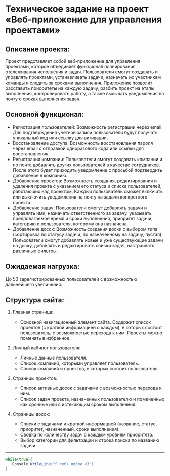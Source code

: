 # Техническое задание на проект «Веб-приложение для управления проектами»

## Описание проекта:
Проект представляет собой веб-приложение для управления проектами, которое объединяет функционал планирования, отслеживания исполнения и задач. Пользователи смогут создавать и управлять проектами, устанавливать задачи, назначать их участникам команды и следить за сроками выполнения. Приложение позволит расставить приоритеты на каждую задачу, разбить проект на этапы выполнения, контролировать работу, а также высылать уведомления на почту о сроках выполнения задач.

## Основной функционал:
- Регистрация пользователей: Возможность регистрации через email. Для подтверждения учетной записи пользователи будут получать уникальный код или ссылку для активации.
- Восстановление доступа: Возможность восстановления пароля через email с отправкой одноразового кода или ссылки для восстановления.
- Регистрация компании: Пользователи смогут создавать компании и по почте добавлять других пользователей в качестве сотрудников. После этого будет приходить уведомление с просьбой подтвердить добавление в компанию.
- Добавление проектов: Возможность создания, редактирования и удаления проекта с указанием его статуса и списка пользователей, работающих над проектом. Каждый пользователь сможет включить или выключить уведомления на почту на задачи конкретного проекта.
- Добавление задач: Пользователи смогут добавлять задачи и управлять ими, назначать ответственного за задачу, указывать предполагаемое время и сроки выполнения, приоритет задачи, категорию и пользователя, которому она назначена.
- Добавление досок: Возможность создания доски с выбором типа (сортировка по статусу задачи, по назначенному на задачу, пустая). Пользователи смогут добавлять новые и уже существующие задачи на доску, добавлять и редактировать списки задач, настраивать различные фильтры.

## Ожидаемая нагрузка:
До 50 зарегистрированных пользователей с возможностью дальнейшего увеличения.

## Структура сайта:

1. Главная страница:
   - Основной навигационный элемент сайта. Содержит список проектов (с краткой информацией о каждом), в которых состоит пользователь, с возможностью перехода к ним. Проекты можно помечать в избранное.

2. Личный кабинет пользователя:
   - Личные данные пользователя.
   - Список компаний, которыми управляет пользователь.
   - Список компаний и проектов, в которых состоит пользователь.

3. Страницы проектов:
   - Список активных досок с задачами с возможностью перехода к ним.
   - Список задач проекта, назначенных пользователю и помеченных как срочные или с истекающим сроком выполнения.

4. Страницы досок:
   - Списки с задачами и краткой информацией (название, статус, приоритет, назначенный, сроки выполнения).
   - Сводка по количеству задач с каждым уровнем приоритета.
   - Выбор категории для фильтрации и строка поиска по названию задачи.

--- 
```cs
while(true){
   Console.WrileLine("Я тебя люблю <3")
}
```
